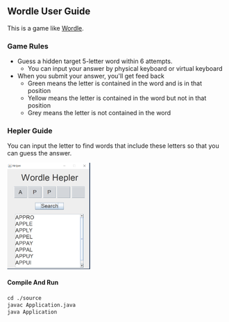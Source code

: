 ## Wordle User Guide

This is a game like [Wordle](https://en.wikipedia.org/wiki/Wordle). 

### Game Rules

* Guess a hidden target 5-letter word within 6 attempts.
  * You can input your answer by physical keyboard or virtual keyboard
* When you submit your answer, you'll get feed back
  * Green means the letter is contained in the word and is in that position
  * Yellow means the letter is contained in the word but not in that position
  * Grey means the letter is not contained in the word

### Hepler Guide

You can input the letter to find words that include these letters so that you can guess the answer.

<img src="images\HelperWindow.png" alt="image-20220601191200031" style="zoom:33%;" />



#### Compile And Run

```shell
cd ./source
javac Application.java
java Application
```

